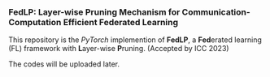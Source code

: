 ### FedLP: Layer-wise Pruning Mechanism for Communication-Computation Efficient Federated Learning

This repository is the *PyTorch* implemention of **FedLP**, a **Fed**erated learning (FL) framework with **L**ayer-wise **P**runing. (Accepted by ICC 2023)

The codes will be uploaded later.

